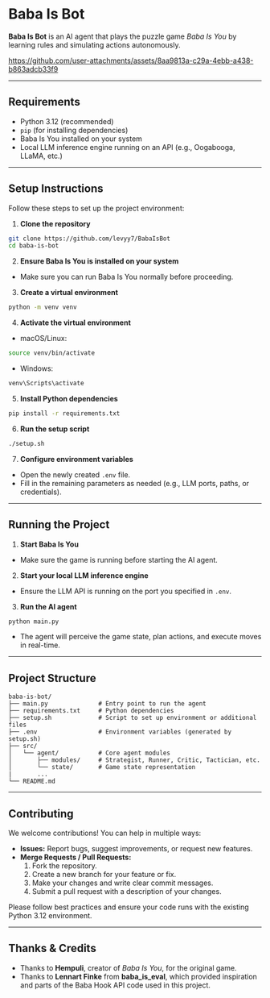 # Baba Is Bot

**Baba Is Bot** is an AI agent that plays the puzzle game *Baba Is You* by learning rules and simulating actions autonomously.


https://github.com/user-attachments/assets/8aa9813a-c29a-4ebb-a438-b863adcb33f9


---

## **Requirements**

- Python 3.12 (recommended)
- `pip` (for installing dependencies)
- Baba Is You installed on your system
- Local LLM inference engine running on an API (e.g., Oogabooga, LLaMA, etc.)

---

## **Setup Instructions**

Follow these steps to set up the project environment:

1. **Clone the repository**
```bash
git clone https://github.com/levyy7/BabaIsBot
cd baba-is-bot
```

2. **Ensure Baba Is You is installed on your system**
- Make sure you can run Baba Is You normally before proceeding.

3. **Create a virtual environment**
```bash
python -m venv venv
```

4. **Activate the virtual environment**
- macOS/Linux:
```bash
source venv/bin/activate
```
- Windows:
```bash
venv\Scripts\activate
```

5. **Install Python dependencies**
```bash
pip install -r requirements.txt
```

6. **Run the setup script**
```bash
./setup.sh
```

7. **Configure environment variables**
- Open the newly created `.env` file.
- Fill in the remaining parameters as needed (e.g., LLM ports, paths, or credentials).

---

## **Running the Project**

1. **Start Baba Is You**  
- Make sure the game is running before starting the AI agent.

2. **Start your local LLM inference engine**
- Ensure the LLM API is running on the port you specified in `.env`.

3. **Run the AI agent**
```bash
python main.py
```

- The agent will perceive the game state, plan actions, and execute moves in real-time.

---

## **Project Structure**

```
baba-is-bot/
├── main.py              # Entry point to run the agent
├── requirements.txt     # Python dependencies
├── setup.sh             # Script to set up environment or additional files
├── .env                 # Environment variables (generated by setup.sh)
├── src/
│   └── agent/           # Core agent modules
│       ├── modules/     # Strategist, Runner, Critic, Tactician, etc.
│       └── state/       # Game state representation
|       ...
└── README.md
```

---

## **Contributing**

We welcome contributions! You can help in multiple ways:  

- **Issues:** Report bugs, suggest improvements, or request new features.  
- **Merge Requests / Pull Requests:**  
  1. Fork the repository.  
  2. Create a new branch for your feature or fix.  
  3. Make your changes and write clear commit messages.  
  4. Submit a pull request with a description of your changes.  

Please follow best practices and ensure your code runs with the existing Python 3.12 environment.

---

## **Thanks & Credits**

- Thanks to **Hempuli**, creator of *Baba Is You*, for the original game.  
- Thanks to **Lennart Finke** from **baba_is_eval**, which provided inspiration and parts of the Baba Hook API code used in this project.  
